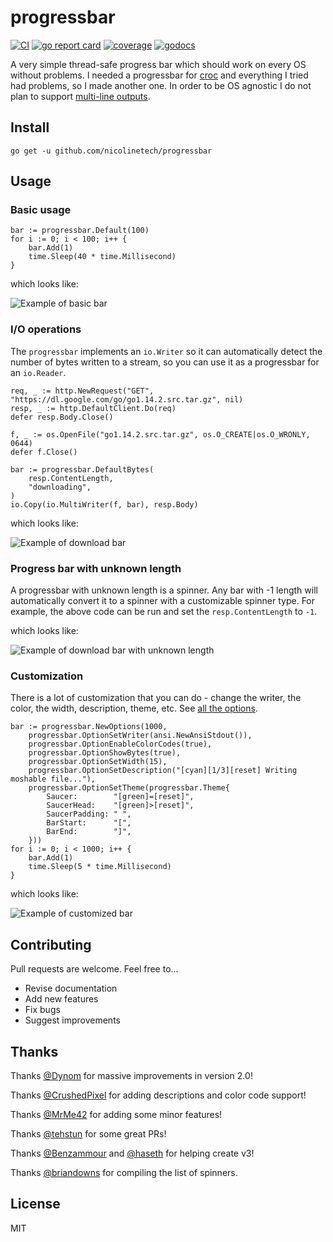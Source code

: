 # progressbar

[![CI](https://github.com/schollz/progressbar/actions/workflows/ci.yml/badge.svg?branch=main&event=push)](https://github.com/schollz/progressbar/actions/workflows/ci.yml)
[![go report card](https://goreportcard.com/badge/github.com/schollz/progressbar)](https://goreportcard.com/report/github.com/schollz/progressbar) 
[![coverage](https://img.shields.io/badge/coverage-84%25-brightgreen.svg)](https://gocover.io/github.com/schollz/progressbar)
[![godocs](https://godoc.org/github.com/schollz/progressbar?status.svg)](https://godoc.org/github.com/nicolinetech/progressbar) 

A very simple thread-safe progress bar which should work on every OS without problems. I needed a progressbar for [croc](https://github.com/schollz/croc) and everything I tried had problems, so I made another one. In order to be OS agnostic I do not plan to support [multi-line outputs](https://github.com/schollz/progressbar/issues/6).


## Install

```
go get -u github.com/nicolinetech/progressbar
```

## Usage 

### Basic usage

```golang
bar := progressbar.Default(100)
for i := 0; i < 100; i++ {
    bar.Add(1)
    time.Sleep(40 * time.Millisecond)
}
```

which looks like:

![Example of basic bar](examples/basic/basic.gif)


### I/O operations

The `progressbar` implements an `io.Writer` so it can automatically detect the number of bytes written to a stream, so you can use it as a progressbar for an `io.Reader`.

```golang
req, _ := http.NewRequest("GET", "https://dl.google.com/go/go1.14.2.src.tar.gz", nil)
resp, _ := http.DefaultClient.Do(req)
defer resp.Body.Close()

f, _ := os.OpenFile("go1.14.2.src.tar.gz", os.O_CREATE|os.O_WRONLY, 0644)
defer f.Close()

bar := progressbar.DefaultBytes(
    resp.ContentLength,
    "downloading",
)
io.Copy(io.MultiWriter(f, bar), resp.Body)
```

which looks like:

![Example of download bar](examples/download/download.gif)


### Progress bar with unknown length

A progressbar with unknown length is a spinner. Any bar with -1 length will automatically convert it to a spinner with a customizable spinner type. For example, the above code can be run and set the `resp.ContentLength` to `-1`.

which looks like:

![Example of download bar with unknown length](examples/download-unknown/download-unknown.gif)


### Customization

There is a lot of customization that you can do - change the writer, the color, the width, description, theme, etc. See [all the options](https://pkg.go.dev/github.com/nicolinetech/progressbar?tab=doc#Option).

```golang
bar := progressbar.NewOptions(1000,
    progressbar.OptionSetWriter(ansi.NewAnsiStdout()),
    progressbar.OptionEnableColorCodes(true),
    progressbar.OptionShowBytes(true),
    progressbar.OptionSetWidth(15),
    progressbar.OptionSetDescription("[cyan][1/3][reset] Writing moshable file..."),
    progressbar.OptionSetTheme(progressbar.Theme{
        Saucer:        "[green]=[reset]",
        SaucerHead:    "[green]>[reset]",
        SaucerPadding: " ",
        BarStart:      "[",
        BarEnd:        "]",
    }))
for i := 0; i < 1000; i++ {
    bar.Add(1)
    time.Sleep(5 * time.Millisecond)
}
```

which looks like:

![Example of customized bar](examples/customization/customization.gif)


## Contributing

Pull requests are welcome. Feel free to...

- Revise documentation
- Add new features
- Fix bugs
- Suggest improvements

## Thanks

Thanks [@Dynom](https://github.com/dynom) for massive improvements in version 2.0!

Thanks [@CrushedPixel](https://github.com/CrushedPixel) for adding descriptions and color code support!

Thanks [@MrMe42](https://github.com/MrMe42) for adding some minor features!

Thanks [@tehstun](https://github.com/tehstun) for some great PRs!

Thanks [@Benzammour](https://github.com/Benzammour) and [@haseth](https://github.com/haseth) for helping create v3!

Thanks [@briandowns](https://github.com/briandowns) for compiling the list of spinners.

## License

MIT
